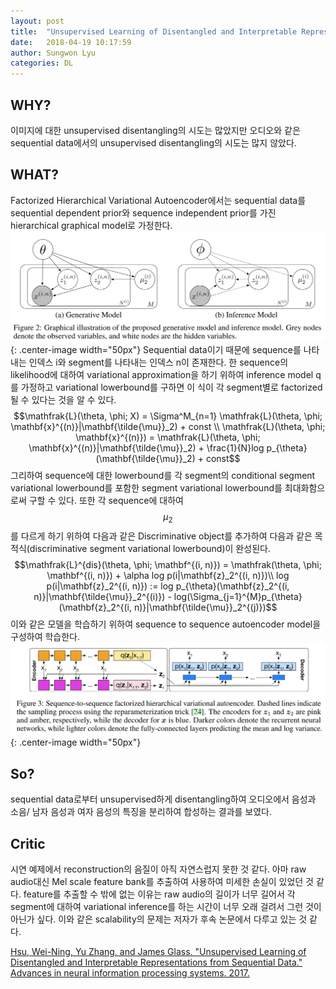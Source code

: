 ```yaml
---
layout: post
title:  "Unsupervised Learning of Disentangled and Interpretable Representations from Sequential Data"
date:   2018-04-19 10:17:59
author: Sungwon Lyu
categories: DL
---
```


## WHY? 
이미지에 대한 unsupervised disentangling의 시도는 많았지만 오디오와 같은 sequential data에서의 unsupervised disentangling의 시도는 많지 않았다. 

## WHAT?
Factorized Hierarchical Variational Autoencoder에서는 sequential data를 sequential dependent prior와 sequence independent prior를 가진 hierarchical graphical model로 가정한다. 
![image](/assets/images/fhvae1.png){: .center-image width="50px"}
Sequential data이기 때문에 sequence를 나타내는 인덱스 i와 segment를 나타내는 인덱스 n이 존재한다. 한 sequence의 likelihood에 대하여 variational approximation을 하기 위하여 inference model q를 가정하고 variational lowerbound를 구하면 이 식이 각 segment별로 factorized될 수 있다는 것을 알 수 있다.
$$\mathfrak{L}(\theta, \phi; X) = \Sigma^M_{n=1} \mathfrak{L}(\theta, \phi; \mathbf{x}^{(n)}|\mathbf{\tilde{\mu}}_2) + const \\
\mathfrak{L}(\theta, \phi; \mathbf{x}^{(n)}) = \mathfrak{L}(\theta, \phi; \mathbf{x}^{(n)}|\mathbf{\tilde{\mu}}_2) + \frac{1}{N}log p_{\theta}(\mathbf{\tilde{\mu}}_2) + const$$
그리하여 sequence에 대한 lowerbound를 각 segment의 conditional segment variational lowerbound를 포함한 segment variational lowerbound를 최대화함으로써 구할 수 있다. 또한 각 sequence에 대하여 $$\mu_2$$를 다르게 하기 위하여 다음과 같은 Discriminative object를 추가하여 다음과 같은 목적식(discriminative segment variational lowerbound)이 완성된다.
$$\mathfrak{L}^{dis}(\theta, \phi; \mathbf^{(i, n)}) = \mathfrak(\theta, \phi; \mathbf^{(i, n)}) + \alpha log p(i|\mathbf{z}_2^{(i, n)})\\
log p(i|\mathbf{z}_2^{(i, n)}) := log p_{\theta}(\mathbf{z}_2^{(i, n)}|\mathbf{\tilde{\mu}}_2^{(i)}) - log(\Sigma_{j=1}^{M}p_{\theta}(\mathbf{z}_2^{(i, n)}|\mathbf{\tilde{\mu}}_2^{(j)})$$
이와 같은 모델을 학습하기 위하여 sequence to sequence autoencoder model을 구성하여 학습한다. 
![image](/assets/images/fhvae2.png){: .center-image width="50px"}

## So?
sequential data로부터 unsupervised하게 disentangling하여 오디오에서 음성과 소음/ 남자 음성과 여자 음성의 특징을 분리하여 합성하는 결과를 보였다. 

## Critic
시연 예제에서 reconstruction의 음질이 아직 자연스럽지 못한 것 같다. 아마 raw audio대신 Mel scale feature bank를 추출하여 사용하여 미세한 손실이 있었던 것 같다. feature를 추출할 수 밖에 없는 이유는 raw audio의 길이가 너무 길어서 각 segment에 대하여 variational inference를 하는 시간이 너무 오래 걸려서 그런 것이 아닌가 싶다. 이와 같은 scalability의 문제는 저자가 후속 논문에서 다루고 있는 것 같다. 

[Hsu, Wei-Ning, Yu Zhang, and James Glass. "Unsupervised Learning of Disentangled and Interpretable Representations from Sequential Data." Advances in neural information processing systems. 2017.](http://papers.nips.cc/paper/6784-unsupervised-learning-of-disentangled-latent-representations-from-sequential-data)
